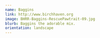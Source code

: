 ```yaml
---
name: Baggins
link: http://www.birchhaven.org
image: BHRR-Baggins-RescuePawtrait-09.jpg
blurb: Baggins the adorable mix.
orientation: landscape
---
```

